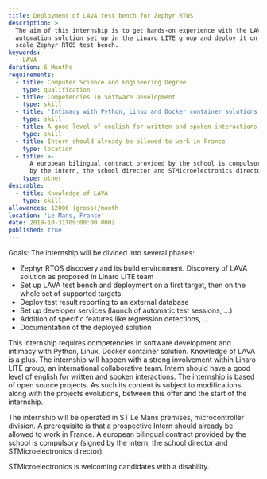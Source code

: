 ```yaml
---
title: Deployment of LAVA test bench for Zephyr RTOS
description: >
  The aim of this internship is to get hands-on experience with the LAVA test
  automation solution set up in the Linaro LITE group and deploy it on a full
  scale Zephyr RTOS test bench.
keywords:
  - LAVA
duration: 6 Months
requirements:
  - title: Computer Science and Engineering Degree
    type: qualification
  - title: Competencies in Software Development
    type: skill
  - title: 'Intimacy with Python, Linux and Docker container solutions.'
    type: skill
  - title: A good level of english for written and spoken interactions
    type: skill
  - title: Intern should already be allowed to work in France
    type: location
  - title: >-
      A european bilingual contract provided by the school is compulsory (signed
      by the intern, the school director and STMicroelectronics director).
    type: other
desirable:
  - title: Knowledge of LAVA
    type: skill
allowances: 1200€ (gross)/month
location: 'Le Mans, France'
date: 2019-10-31T09:00:00.000Z
published: true
---
```

Goals:  The internship will be divided into several phases:

* Zephyr RTOS discovery and its build environment. Discovery of LAVA solution as proposed in Linaro LITE team
* Set up LAVA test bench and deployment on a first target, then on the whole set of supported targets
* Deploy test result reporting to an external database
* Set up developer services (launch of automatic test sessions, ...)
* Addition of specific features like regression detections, ...
* Documentation of the deployed solution

This internship requires competencies in software development and intimacy with Python, Linux, Docker container solution. Knowledge of LAVA is a plus.
The internship will happen with a strong involvement within Linaro LITE group, an international collaborative team. Intern should have a good level of english for written and spoken interactions.
The internship is based of open source projects. As such its content is subject to modifications along with the projects evolutions, between this offer and the start of the internship.

The internship will be operated in ST Le Mans premises, microcontroller division.  A prerequisite is that a prospective Intern should already be allowed to work in France.
A european bilingual contract provided by the school is compulsory (signed by the intern, the school director and STMicroelectronics director).

STMicroelectronics is welcoming candidates with a disability.
